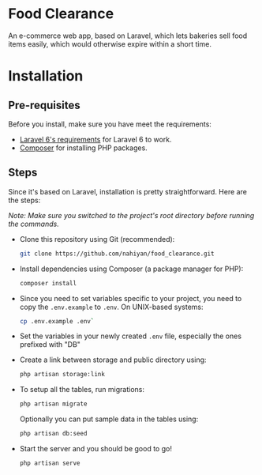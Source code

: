 # Food Clearance
An e-commerce web app, based on Laravel, which lets bakeries sell food items easily, which would otherwise expire within a short time.

# Installation

## Pre-requisites
Before you install, make sure you have meet the requirements:
- [Laravel 6's requirements](https://laravel.com/docs/6.x#server-requirements) for Laravel 6 to work.
- [Composer](https://getcomposer.org/) for installing PHP packages.

## Steps

Since it's based on Laravel, installation is pretty straightforward. Here are the steps:

*Note: Make sure you switched to the project's root directory before running the commands.*

- Clone this repository using Git (recommended):
  ```bash
  git clone https://github.com/nahiyan/food_clearance.git
  ```

- Install dependencies using Composer (a package manager for PHP):
  ```bash
  composer install
  ```

- Since you need to set variables specific to your project, you need to copy the `.env.example` to `.env`. On UNIX-based systems: 
  ```bash
  cp .env.example .env`
  ```

- Set the variables in your newly created `.env` file, especially the ones prefixed with "DB"
- Create a link between storage and public directory using: 

  ```bash
  php artisan storage:link
  ```

- To setup all the tables, run migrations:

  ```bash
  php artisan migrate
  ```

  Optionally you can put sample data in the tables using:

  ```bash
  php artisan db:seed
  ```

- Start the server and you should be good to go!
  ```bash
  php artisan serve
  ```
